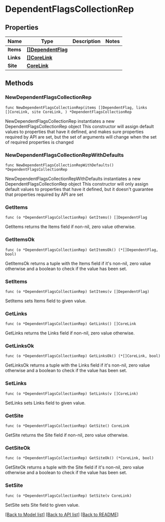 # DependentFlagsCollectionRep

## Properties

Name | Type | Description | Notes
------------ | ------------- | ------------- | -------------
**Items** | [**[]DependentFlag**](DependentFlag.md) |  | 
**Links** | [**[]CoreLink**](CoreLink.md) |  | 
**Site** | [**CoreLink**](CoreLink.md) |  | 

## Methods

### NewDependentFlagsCollectionRep

`func NewDependentFlagsCollectionRep(items []DependentFlag, links []CoreLink, site CoreLink, ) *DependentFlagsCollectionRep`

NewDependentFlagsCollectionRep instantiates a new DependentFlagsCollectionRep object
This constructor will assign default values to properties that have it defined,
and makes sure properties required by API are set, but the set of arguments
will change when the set of required properties is changed

### NewDependentFlagsCollectionRepWithDefaults

`func NewDependentFlagsCollectionRepWithDefaults() *DependentFlagsCollectionRep`

NewDependentFlagsCollectionRepWithDefaults instantiates a new DependentFlagsCollectionRep object
This constructor will only assign default values to properties that have it defined,
but it doesn't guarantee that properties required by API are set

### GetItems

`func (o *DependentFlagsCollectionRep) GetItems() []DependentFlag`

GetItems returns the Items field if non-nil, zero value otherwise.

### GetItemsOk

`func (o *DependentFlagsCollectionRep) GetItemsOk() (*[]DependentFlag, bool)`

GetItemsOk returns a tuple with the Items field if it's non-nil, zero value otherwise
and a boolean to check if the value has been set.

### SetItems

`func (o *DependentFlagsCollectionRep) SetItems(v []DependentFlag)`

SetItems sets Items field to given value.


### GetLinks

`func (o *DependentFlagsCollectionRep) GetLinks() []CoreLink`

GetLinks returns the Links field if non-nil, zero value otherwise.

### GetLinksOk

`func (o *DependentFlagsCollectionRep) GetLinksOk() (*[]CoreLink, bool)`

GetLinksOk returns a tuple with the Links field if it's non-nil, zero value otherwise
and a boolean to check if the value has been set.

### SetLinks

`func (o *DependentFlagsCollectionRep) SetLinks(v []CoreLink)`

SetLinks sets Links field to given value.


### GetSite

`func (o *DependentFlagsCollectionRep) GetSite() CoreLink`

GetSite returns the Site field if non-nil, zero value otherwise.

### GetSiteOk

`func (o *DependentFlagsCollectionRep) GetSiteOk() (*CoreLink, bool)`

GetSiteOk returns a tuple with the Site field if it's non-nil, zero value otherwise
and a boolean to check if the value has been set.

### SetSite

`func (o *DependentFlagsCollectionRep) SetSite(v CoreLink)`

SetSite sets Site field to given value.



[[Back to Model list]](../README.md#documentation-for-models) [[Back to API list]](../README.md#documentation-for-api-endpoints) [[Back to README]](../README.md)


